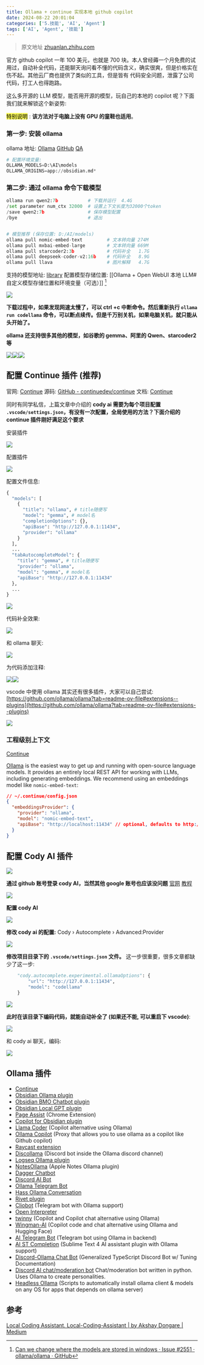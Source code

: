```yaml
---
title: Ollama + continue 实现本地 github copilot
date: 2024-08-22 20:01:04
categories: ['5.技能', 'AI', 'Agent']
tags: ['AI', 'Agent', '技能']
---
```


> 原文地址 [zhuanlan.zhihu.com](https://zhuanlan.zhihu.com/p/686682108)

官方 github copilot 一年 100 美元，也就是 700 块。本人曾经薅一个月免费的试用过，自动补全代码，还能聊天询问看不懂的代码含义，确实很爽，但是价格实在伤不起。其他云厂商也提供了类似的工具，但是皆有 代码安全问题，泄露了公司代码，打工人也得跑路。

这么多开源的 LLM 模型，能否用开源的模型，玩自己的本地的 copilot 呢？下面我们就来解锁这个新姿势:

<mark style="background: #fefe00A6;">特别说明</mark> : **该方法对于电脑上没有 GPU 的童鞋也适用**。
  
  
### 第一步: 安装 ollama

ollama 地址: [Ollama](https://ollama.com/) [GitHub](https://github.com/ollama/ollama?tab=readme-ov-file#ollama) [QA](https://github.com/ollama/ollama/blob/main/docs/faq.md#where-are-models-stored)

```python
# 配置环境变量: 
OLLAMA_MODELS=D:\AI\models
OLLAMA_ORIGINS=app://obsidian.md*
```
  
  
### 第二步: 通过 ollama 命令下载模型

```python
ollama run qwen2:7b           # 下载并运行  4.4G
/set parameter num_ctx 32000  # 设置上下文长度为32000个token
/save qwen2:7b                # 保存模型配置
/bye                          # 退出


# 模型推荐 (保存位置: D:/AI/models)  
ollama pull nomic-embed-text         # 文本转向量 274M
ollama pull mxbai-embed-large        # 文本转向量 669M
ollama pull starcoder2:3b            # 代码补全   1.7G
ollama pull deepseek-coder-v2:16b    # 代码补全   8.9G
ollama pull llava                    # 图片解释   4.7G  
```
支持的模型地址: [library](https://ollama.com/library)
配置模型存储位置: [[Ollama + Open WebUI 本地 LLM#自定义模型存储位置和环境变量（可选）]] [^1]

![](https://pic1.zhimg.com/v2-3a6ed0378e74e1e8dbf4b184cceaf098_r.jpg)

**下载过程中，如果发现网速太慢了，可以 ctrl +c 中断命令。然后重新执行 `ollama run codellama` 命令，可以断点续传。但是千万别关机，如果电脑关机，就只能从头开始了。**

**ollama 还支持很多其他的模型，如谷歌的 gemma、阿里的 Qwen、starcoder2 等**

![](https://pic2.zhimg.com/v2-c39389ca58346580a01be2a84e4fe3c5_r.jpg)![](https://pic1.zhimg.com/v2-42edca07188367e95305fbe94e2b4420_r.jpg)![](https://pic1.zhimg.com/v2-165dc49a99d05b31fddecb6663089068_r.jpg)
  
  
## 配置 Continue 插件 (推荐)

官网: [Continue](https://www.continue.dev/)
源码: [GitHub - continuedev/continue](https://github.com/continuedev/continue)
文档: [Continue](https://docs.continue.dev/setup/configuration)

同时有同学私信，上篇文章中介绍的 **cody ai 需要为每个项目配置 `.vscode/settings.json`，有没有一次配置，全局使用的方法？下面介绍的 continue 插件刚好满足这个要求**

安装插件

![](https://pic1.zhimg.com/v2-15f4ff7dd7441668a7bcf6586af45ef4_r.jpg)

配置插件

![](https://pic2.zhimg.com/v2-124a411cc782dfe9a84d98f6ee944185_r.jpg)

配置文件信息:

```python
{
  "models": [
    {
      "title": "ollama", # title随便写
      "model": "gemma", # model名
      "completionOptions": {},
      "apiBase": "http://127.0.0.1:11434",
      "provider": "ollama"
    }
  ],
  ...
  "tabAutocompleteModel": {
    "title": "gemma", # title随便写
    "provider": "ollama",
    "model": "gemma", # model名
    "apiBase": "http://127.0.0.1:11434"
  },
  ...
}
```

![](https://pic4.zhimg.com/v2-8ea93b298a341af629d00abc0cb7d063_r.jpg)

代码补全效果:

![](https://pic2.zhimg.com/v2-f4c086eeda80c2ef3fa98266f3edeaf1_r.jpg)

和 ollama 聊天:

![](https://pic2.zhimg.com/v2-44e55eca807d46b4120b5ebaf006ec29_r.jpg)

为代码添加注释:

![](https://pic2.zhimg.com/v2-93c210b5b25ed6f4addc020667128b3d_r.jpg)![](https://pic2.zhimg.com/v2-7abcd15b6f4558c503d04219bc7f0b5d_r.jpg)

vscode 中使用 ollama 其实还有很多插件，大家可以自己尝试: [https://github.com/ollama/ollama?tab=readme-ov-file#extensions--plugins](https://github.com/ollama/ollama?tab=readme-ov-file#extensions--plugins)

![](https://pic3.zhimg.com/v2-a90a6e9ee49a7345eb18dccdac48a7d6_r.jpg)
  
  
### 工程级别上下文

[Continue](https://docs.continue.dev/features/codebase-embeddings)

[Ollama](https://ollama.ai/) is the easiest way to get up and running with open-source language models. It provides an entirely local REST API for working with LLMs, including generating embeddings. We recommend using an embeddings model like `nomic-embed-text`:
```json
// ~/.continue/config.json
{
  "embeddingsProvider": {
    "provider": "ollama",
    "model": "nomic-embed-text",
    "apiBase": "http://localhost:11434" // optional, defaults to http://localhost:11434
  }
}
```
  
  
## 配置 Cody AI 插件

![](https://pic1.zhimg.com/v2-ad32acc61d166426850fb1aed217b4fc_r.jpg)

**通过 github 账号登录 cody AI，当然其他 google 账号也应该没问题**  [官网](https://sourcegraph.com/cody/manage) [教程](https://sourcegraph.com/docs/tutorials)

![](https://pic1.zhimg.com/v2-70ac2afcd4de11a4a78174f67d4d39c8_r.jpg)

**配置 cody AI**

![](https://pic2.zhimg.com/v2-5f2bd1e66f2866bbac09a66a930be515_r.jpg)

**修改 cody ai 的配置:** Cody › Autocomplete › Advanced:Provider

![](https://pic2.zhimg.com/v2-9f1a06f0d70b2020bb6070631132c3f1_r.jpg)

**修改项目目录下的 `.vscode/settings.json` 文件。** 这一步很重要，很多文章都缺少了这一步:

```python
    "cody.autocomplete.experimental.ollamaOptions": {
        "url": "http://127.0.0.1:11434",
        "model": "codellama"
    }
```

![](https://pic3.zhimg.com/v2-c651bd085255c48b3ebc712bd76586ae_r.jpg)

**此时在该目录下编码代码，就能自动补全了 (如果还不能, 可以重启下 vscode)**:

![](https://pic2.zhimg.com/v2-54f898faa54f5aaac26636b7c549397d_r.jpg)

和 cody ai 聊天，编码:

![](https://pic1.zhimg.com/v2-ff5a975ecccc4c8d247e79f4cbf03ea8_r.jpg)

  
  
## Ollama 插件

-   [Continue](https://github.com/continuedev/continue)
-   [Obsidian Ollama plugin](https://github.com/hinterdupfinger/obsidian-ollama)
-   [Obsidian BMO Chatbot plugin](https://github.com/longy2k/obsidian-bmo-chatbot)
-   [Obsidian Local GPT plugin](https://github.com/pfrankov/obsidian-local-gpt)
-   [Page Assist](https://github.com/n4ze3m/page-assist) (Chrome Extension)
-   [Copilot for Obsidian plugin](https://github.com/logancyang/obsidian-copilot)
-   [Llama Coder](https://github.com/ex3ndr/llama-coder) (Copilot alternative using Ollama)
-   [Ollama Copilot](https://github.com/bernardo-bruning/ollama-copilot) (Proxy that allows you to use ollama as a copilot like Github copilot)
-   [Raycast extension](https://github.com/MassimilianoPasquini97/raycast_ollama)
-   [Discollama](https://github.com/mxyng/discollama) (Discord bot inside the Ollama discord channel)
-   [Logseq Ollama plugin](https://github.com/omagdy7/ollama-logseq)
-   [NotesOllama](https://github.com/andersrex/notesollama) (Apple Notes Ollama plugin)
-   [Dagger Chatbot](https://github.com/samalba/dagger-chatbot)
-   [Discord AI Bot](https://github.com/mekb-turtle/discord-ai-bot)
-   [Ollama Telegram Bot](https://github.com/ruecat/ollama-telegram)
-   [Hass Ollama Conversation](https://github.com/ej52/hass-ollama-conversation)
-   [Rivet plugin](https://github.com/abrenneke/rivet-plugin-ollama)
-   [Cliobot](https://github.com/herval/cliobot) (Telegram bot with Ollama support)
-   [Open Interpreter](https://docs.openinterpreter.com/language-model-setup/local-models/ollama)
-   [twinny](https://github.com/rjmacarthy/twinny) (Copilot and Copilot chat alternative using Ollama)
-   [Wingman-AI](https://github.com/RussellCanfield/wingman-ai) (Copilot code and chat alternative using Ollama and Hugging Face)
-   [AI Telegram Bot](https://github.com/tusharhero/aitelegrambot) (Telegram bot using Ollama in backend)
-   [AI ST Completion](https://github.com/yaroslavyaroslav/OpenAI-sublime-text) (Sublime Text 4 AI assistant plugin with Ollama support)
-   [Discord-Ollama Chat Bot](https://github.com/kevinthedang/discord-ollama) (Generalized TypeScript Discord Bot w/ Tuning Documentation)
-   [Discord AI chat/moderation bot](https://github.com/rapmd73/Companion) Chat/moderation bot written in python. Uses Ollama to create personalities.
-   [Headless Ollama](https://github.com/nischalj10/headless-ollama) (Scripts to automatically install ollama client & models on any OS for apps that depends on ollama server)
  
  
## 参考

[^1]: [Can we change where the models are stored in windows · Issue #2551 · ollama/ollama · GitHub](https://github.com/ollama/ollama/issues/2551)

[Local Coding Assistant. Local-Coding-Assistant | by Akshay Dongare | Medium](https://medium.com/@akshayd02/local-coding-assistant-3faa2b6719be)